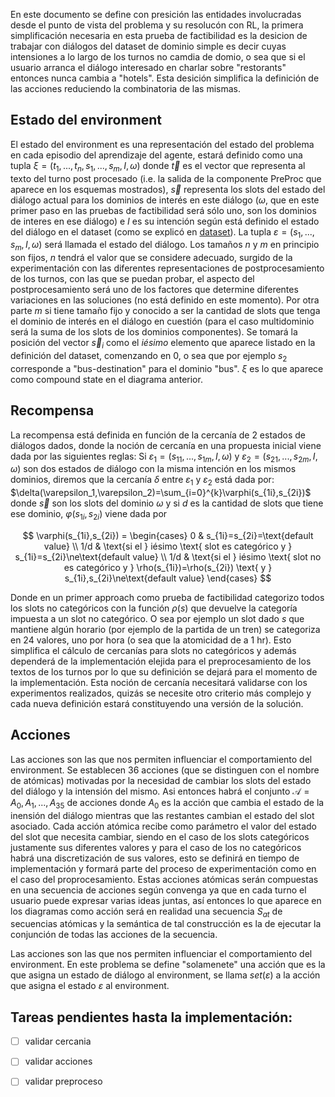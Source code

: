 En este documento se define con presición las entidades involucradas desde el punto de vista del problema y su resolucón con RL, la primera simplificación necesaria en esta prueba de factibilidad es la desicion de trabajar con diálogos del dataset de dominio simple es decir cuyas intensiones a lo largo de los turnos no camdia de domio, o sea que si el usuario arranca el diálogo interesado en charlar sobre "restorants" entonces nunca cambia a "hotels". Esta desición simplifica la definición de las acciones reduciendo la combinatoria de las mismas. 

## Estado del environment

El estado del environment es una representación del estado del problema en cada episodio del aprendizaje del agente, estará definido como una tupla $\xi = (t_1,...,t_n,s_1,...,s_m,I,\omega)$ donde $\vec{t}$ es el vector que representa al texto del turno post procesado (i.e. la salida de la componente PreProc que aparece en los esquemas mostrados), $\vec{s}$ representa los slots del estado del diálogo actual para los dominios de interés en este diálogo ($\omega$, que en este primer paso en las pruebas de factibilidad será sólo uno, son los dominios de interes en ese diálogo) e $I$ es su intención según está definido el estado del diálogo en el dataset (como se explicó en [dataset](https://github.com/afiuriG/textMining/blob/main/datset.md)). La tupla $\varepsilon=(s_1,...,s_m,I,\omega)$ será llamada el estado del diálogo. Los tamaños $n$ y $m$ en principio son fijos, $n$ tendrá el valor que se considere adecuado, surgido de la experimentación con las diferentes representaciones de postprocesamiento de los turnos, con las que se puedan probar, el aspecto del postprocesamiento será uno de los factores que determine diferentes variaciones en las soluciones (no está definido en este momento). Por otra parte $m$ si tiene tamaño fijo y conocido a ser la cantidad de slots que tenga el dominio de interés en el diálogo en cuestión (para el caso multidominio será la suma de los slots de los dominios componentes). Se tomará la posición del vector $\vec{s}_i$ como el $i ésimo$ elemento que aparece listado en la definición del dataset, comenzando en 0, o sea que por ejemplo $s_2$ corresponde a "bus-destination" para el dominio "bus". $\xi$ es lo que aparece como compound state en el diagrama anterior. 


## Recompensa
La recompensa está definida en función de la cercanía de 2 estados de diálogos dados, donde la noción de cercanía en una propuesta inicial viene dada por las siguientes reglas:
Si $\varepsilon_1=(s_{11},...,s_{1m},I,\omega)$ y $\varepsilon_2=(s_{21},...,s_{2m},I,\omega)$ son dos estados de diálogo con la misma intención en los mismos dominios, diremos que la cercanía $\delta$ entre $\varepsilon_1$ y $\varepsilon_2$ está dada por: $\delta(\varepsilon_1,\varepsilon_2)=\sum_{i=0}^{k}\varphi(s_{1i},s_{2i})$ donde $\vec{s}$ son los slots del dominio $\omega$ y si $d$ es la cantidad de slots que tiene ese dominio,  $\varphi(s_{1i},s_{2i})$
viene dada por

$$
\varphi(s_{1i},s_{2i}) = \begin{cases}
    0 & s_{1i}=s_{2i}=\text{default value} \\
    1/d & \text{si el } iésimo \text{ slot es categórico y }  s_{1i}=s_{2i}\ne\text{default value} \\
    1/d & \text{si el } iésimo \text{ slot no es categórico y }  \rho(s_{1i})=\rho(s_{2i}) \text{ y } s_{1i},s_{2i}\ne\text{default value}
\end{cases}
$$

Donde en un primer approach como prueba de factibilidad categorizo todos los slots no categóricos con la función $\rho(s)$ que devuelve la categoría impuesta a un slot no categórico. O sea por ejemplo un slot dado $s$ que mantiene algún horario (por ejemplo de la partida de un tren) se categoriza en 24 valores, uno por hora (o sea que la atomicidad de a 1 hr). Esto simplifica el cálculo de cercanías para slots no categóricos y además dependerá de la implementación elejida para el preprocesamiento de los textos de los turnos por lo que su definición se dejará para el momento de la implementación. Esta noción de cercanía necesitará validarse con los experimentos realizados, quizás se necesite otro criterio más complejo y cada nueva definición estará constituyendo una versión de la solución.

## Acciones
Las acciones son las que nos permiten influenciar el comportamiento del environment. Se establecen 36 acciones (que se distinguen con el nombre de atómicas) motivadas por la necesidad de cambiar los slots del estado del diálogo y la intensión del mismo. Asi entonces habrá el conjunto $\mathcal{A}={A_0,A_1,...,A_{35}}$ de acciones donde $A_0$ es la acción que cambia el estado de la inensión del diálogo mientras que las restantes cambian el estado del slot asociado. Cada acción atómica recibe como parámetro el valor del estado del slot que necesita cambiar, siendo en el caso de los slots categóricos justamente sus diferentes valores y para el caso de los no categóricos habrá una discretización de sus valores, esto se definirá en tiempo de implementación y formará parte del proceso de experimentación como en el caso del proprocesamiento. Estas acciones atómicas serán compuestas en una secuencia de acciones según convenga ya que en cada turno el usuario puede expresar varias ideas juntas, así entonces lo que aparece en los diagramas como acción será en realidad una secuencia $S_{at}$ de secuencias atómicas y la semántica de tal construcción es la de ejecutar la conjunción de todas las acciones de la secuencia. 

Las acciones son las que nos permiten influenciar el comportamiento del environment. En este problema se define "solamenete" una acción que es la que asigna un estado de diálogo al environment, se llama $set(\varepsilon)$ a la acción que asigna el estado $\varepsilon$ al environment. 

## Tareas pendientes hasta la implementación:
- [ ] validar cercania
- [ ] validar acciones
- [ ] validar preproceso


